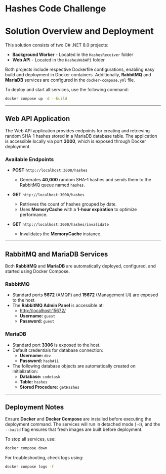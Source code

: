 # Hashes Code Challenge
# Solution Overview and Deployment

This solution consists of two C# .NET 8.0 projects:

- **Background Worker** - Located in the `HashesReceiver` folder
- **Web API** - Located in the `HashesWebAPI` folder

Both projects include respective Dockerfile configurations, enabling easy build and deployment in Docker containers. Additionally, **RabbitMQ** and **MariaDB** services are configured in the `docker-compose.yml` file.

To deploy and start all services, use the following command:

```sh
docker compose up -d --build
```

---

## Web API Application

The Web API application provides endpoints for creating and retrieving random SHA-1 hashes stored in a MariaDB database table. The application is accessible locally via port **3000**, which is exposed through Docker deployment.

### Available Endpoints

- **POST** `http://localhost:3000/hashes`
  - Generates **40,000** random SHA-1 hashes and sends them to the RabbitMQ queue named `hashes`.

- **GET** `http://localhost:3000/hashes`
  - Retrieves the count of hashes grouped by date.
  - Uses **MemoryCache** with a **1-hour expiration** to optimize performance.

- **GET** `http://localhost:3000/hashes/invalidate`
  - Invalidates the **MemoryCache** instance.

---

## RabbitMQ and MariaDB Services

Both **RabbitMQ** and **MariaDB** are automatically deployed, configured, and started using Docker Compose.

### RabbitMQ

- Standard ports **5672** (AMQP) and **15672** (Management UI) are exposed to the host.
- The **RabbitMQ Admin Panel** is accessible at:
  - [http://localhost:15672/](http://localhost:15672/)
  - **Username:** `guest`
  - **Password:** `guest`

### MariaDB

- Standard port **3306** is exposed to the host.
- Default credentials for database connection:
  - **Username:** `dev`
  - **Password:** `hash#11`
- The following database objects are automatically created on initialization:
  - **Database:** `codetask`
  - **Table:** `hashes`
  - **Stored Procedure:** `getHashes`

---

## Deployment Notes

Ensure **Docker** and **Docker Compose** are installed before executing the deployment command. The services will run in detached mode (`-d`), and the `--build` flag ensures that fresh images are built before deployment.

To stop all services, use:

```sh
docker compose down
```

For troubleshooting, check logs using:

```sh
docker compose logs -f
```

